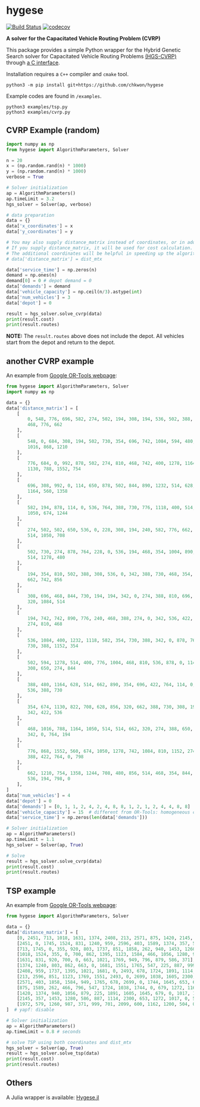 # hygese

[![Build Status](https://github.com/chkwon/hygese/workflows/CI/badge.svg?branch=master)](https://github.com/chkwon/hygese/actions/workflows/ci.yml?query=workflow%3ACI)
[![codecov](https://codecov.io/gh/chkwon/hygese/branch/master/graph/badge.svg)](https://codecov.io/gh/chkwon/hygese)


**A solver for the Capacitated Vehicle Routing Problem (CVRP)**

This package provides a simple Python wrapper for the Hybrid Genetic Search solver for Capacitated Vehicle Routing Problems [(HGS-CVRP)](https://github.com/vidalt/HGS-CVRP) through [a C interface](https://github.com/chkwon/HGS-CVRP).

Installation requires a `C++` compiler and `cmake` tool.

```
python3 -m pip install git+https://github.com/chkwon/hygese
```

Example codes are found in `/examples`.

```
python3 examples/tsp.py
python3 examples/cvrp.py
```

## CVRP Example (random)
```python
import numpy as np 
from hygese import AlgorithmParameters, Solver

n = 20
x = (np.random.rand(n) * 1000)
y = (np.random.rand(n) * 1000)
verbose = True

# Solver initialization
ap = AlgorithmParameters()
ap.timeLimit = 3.2
hgs_solver = Solver(ap, verbose)

# data preparation
data = {}
data['x_coordinates'] = x
data['y_coordinates'] = y

# You may also supply distance_matrix instead of coordinates, or in addition to coordinates
# If you supply distance_matrix, it will be used for cost calculation.
# The additional coordinates will be helpful in speeding up the algorithm.
# data['distance_matrix'] = dist_mtx

data['service_time'] = np.zeros(n)
demand = np.ones(n)
demand[0] = 0 # depot demand = 0
data['demands'] = demand
data['vehicle_capacity'] = np.ceil(n/3).astype(int)
data['num_vehicles'] = 3
data['depot'] = 0

result = hgs_solver.solve_cvrp(data)
print(result.cost)
print(result.routes)

```

**NOTE:** The `result.routes` above does not include the depot. All vehicles start from the depot and return to the depot.


## another CVRP example
An example from [Google OR-Tools webpage](https://developers.google.com/optimization/routing/cvrp):

```python
from hygese import AlgorithmParameters, Solver
import numpy as np 

data = {}
data['distance_matrix'] = [
    [
        0, 548, 776, 696, 582, 274, 502, 194, 308, 194, 536, 502, 388, 354,
        468, 776, 662
    ],
    [
        548, 0, 684, 308, 194, 502, 730, 354, 696, 742, 1084, 594, 480, 674,
        1016, 868, 1210
    ],
    [
        776, 684, 0, 992, 878, 502, 274, 810, 468, 742, 400, 1278, 1164,
        1130, 788, 1552, 754
    ],
    [
        696, 308, 992, 0, 114, 650, 878, 502, 844, 890, 1232, 514, 628, 822,
        1164, 560, 1358
    ],
    [
        582, 194, 878, 114, 0, 536, 764, 388, 730, 776, 1118, 400, 514, 708,
        1050, 674, 1244
    ],
    [
        274, 502, 502, 650, 536, 0, 228, 308, 194, 240, 582, 776, 662, 628,
        514, 1050, 708
    ],
    [
        502, 730, 274, 878, 764, 228, 0, 536, 194, 468, 354, 1004, 890, 856,
        514, 1278, 480
    ],
    [
        194, 354, 810, 502, 388, 308, 536, 0, 342, 388, 730, 468, 354, 320,
        662, 742, 856
    ],
    [
        308, 696, 468, 844, 730, 194, 194, 342, 0, 274, 388, 810, 696, 662,
        320, 1084, 514
    ],
    [
        194, 742, 742, 890, 776, 240, 468, 388, 274, 0, 342, 536, 422, 388,
        274, 810, 468
    ],
    [
        536, 1084, 400, 1232, 1118, 582, 354, 730, 388, 342, 0, 878, 764,
        730, 388, 1152, 354
    ],
    [
        502, 594, 1278, 514, 400, 776, 1004, 468, 810, 536, 878, 0, 114,
        308, 650, 274, 844
    ],
    [
        388, 480, 1164, 628, 514, 662, 890, 354, 696, 422, 764, 114, 0, 194,
        536, 388, 730
    ],
    [
        354, 674, 1130, 822, 708, 628, 856, 320, 662, 388, 730, 308, 194, 0,
        342, 422, 536
    ],
    [
        468, 1016, 788, 1164, 1050, 514, 514, 662, 320, 274, 388, 650, 536,
        342, 0, 764, 194
    ],
    [
        776, 868, 1552, 560, 674, 1050, 1278, 742, 1084, 810, 1152, 274,
        388, 422, 764, 0, 798
    ],
    [
        662, 1210, 754, 1358, 1244, 708, 480, 856, 514, 468, 354, 844, 730,
        536, 194, 798, 0
    ],
]
data['num_vehicles'] = 4
data['depot'] = 0
data['demands'] = [0, 1, 1, 2, 4, 2, 4, 8, 8, 1, 2, 1, 2, 4, 4, 8, 8]
data['vehicle_capacity'] = 15  # different from OR-Tools: homogeneous capacity
data['service_time'] = np.zeros(len(data['demands']))

# Solver initialization
ap = AlgorithmParameters()
ap.timeLimit = 1.1
hgs_solver = Solver(ap, True)

# Solve
result = hgs_solver.solve_cvrp(data)
print(result.cost)
print(result.routes)
```


## TSP example
An example from [Google OR-Tools webpage](https://developers.google.com/optimization/routing/tsp):


```python
from hygese import AlgorithmParameters, Solver

data = {}
data['distance_matrix'] = [
    [0, 2451, 713, 1018, 1631, 1374, 2408, 213, 2571, 875, 1420, 2145, 1972],
    [2451, 0, 1745, 1524, 831, 1240, 959, 2596, 403, 1589, 1374, 357, 579],
    [713, 1745, 0, 355, 920, 803, 1737, 851, 1858, 262, 940, 1453, 1260],
    [1018, 1524, 355, 0, 700, 862, 1395, 1123, 1584, 466, 1056, 1280, 987],
    [1631, 831, 920, 700, 0, 663, 1021, 1769, 949, 796, 879, 586, 371],
    [1374, 1240, 803, 862, 663, 0, 1681, 1551, 1765, 547, 225, 887, 999],
    [2408, 959, 1737, 1395, 1021, 1681, 0, 2493, 678, 1724, 1891, 1114, 701],
    [213, 2596, 851, 1123, 1769, 1551, 2493, 0, 2699, 1038, 1605, 2300, 2099],
    [2571, 403, 1858, 1584, 949, 1765, 678, 2699, 0, 1744, 1645, 653, 600],
    [875, 1589, 262, 466, 796, 547, 1724, 1038, 1744, 0, 679, 1272, 1162],
    [1420, 1374, 940, 1056, 879, 225, 1891, 1605, 1645, 679, 0, 1017, 1200],
    [2145, 357, 1453, 1280, 586, 887, 1114, 2300, 653, 1272, 1017, 0, 504],
    [1972, 579, 1260, 987, 371, 999, 701, 2099, 600, 1162, 1200, 504, 0],
]  # yapf: disable

# Solver initialization
ap = AlgorithmParameters()
ap.timeLimit = 0.8 # seconds

# solve TSP using both coordinates and dist_mtx
hgs_solver = Solver(ap, True)
result = hgs_solver.solve_tsp(data)
print(result.cost)
print(result.routes)
```


## Others
A Julia wrapper is available: [Hygese.jl](https://github.com/chkwon/Hygese.jl)

